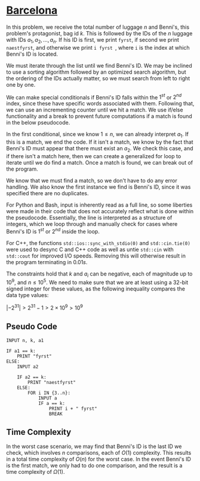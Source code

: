 # [Barcelona]("https://open.kattis.com/problems/barcelona")

In this problem, we receive the total number of luggage $n$ and Benni's, this problem's protagonist, bag id $k$. This is followed by the IDs of the $n$ luggage with IDs $a_1,a_2,...,a_n$. If his ID is first, we print `fyrst`, if second we print `naestfyrst`, and otherwise we print `i fyrst `, where `i` is the index at which Benni's ID is located.

We must iterate through the list until we find Benni's ID. We may be inclined to use a sorting algorithm followed by an optimized search algorithm, but the ordering of the IDs actually matter, so we must search from left to right one by one.

We can make special conditionals if Benni's ID falls within the $1^{st}$ or $2^{nd}$ index, since these have specific words associated with them. Following that, we can use an incrementing counter until we hit a match. We use if/else functionality and a break to prevent future computations if a match is found in the below pseudocode.

In the first conditional, since we know $1 \leq n$, we can already interpret $a_1$. If this is a match, we end the code. If it isn't a match, we know by the fact that Benni's ID must appear that there must exist an $a_2$. We check this case, and if there isn't a match here, then we can create a generalized for loop to iterate until we do find a match. Once a match is found, we can break out of the program.

We know that we must find a match, so we don't have to do any error handling. We also know the first instance we find is Benni's ID, since it was specified there are no duplicates.

For Python and Bash, input is inherently read as a full line, so some liberties were made in their code that does not accurately reflect what is done within the pseudocode. Essentially, the line is interpreted as a structure of integers, which we loop through and manually check for cases where Benni's ID is $1^{st}$ or $2^{nd}$ inside the loop.

For C++, the functions `std::ios::sync_with_stdio(0)` and `std::cin.tie(0)` were used to desync C and C++ code as well as untie `std::cin` with `std::cout` for improved I/O speeds. Removing this will otherwise result in the program terminating in $0.01s$.

The constraints hold that $k$ and $a_i$ can be negative, each of magnitude up to $10^9$, and $n \leq 10^5$. We need to make sure that we are at least using a 32-bit signed integer for these values, as the following inequality compares the data type values:

$|-2^{31}| > 2^{31} - 1 > 2 \times 10^9 > 10^9$

## Pseudo Code
```
INPUT n, k, a1

IF a1 == k:
    PRINT "fyrst"
ELSE:
    INPUT a2

    IF a2 == k:
        PRINT "naestfyrst"
    ELSE:
        FOR i IN {3..n}:
            INPUT a
            IF a == k:
                PRINT i + " fyrst"
                BREAK
```

## Time Complexity
In the worst case scenario, we may find that Benni's ID is the last ID we check, which involves $n$ comparisons, each of $O(1)$ complexity. This results in a total time complexity of $O(n)$ for the worst case. In the event Benni's ID is the first match, we only had to do one comparison, and the result is a time complexity of $\Omega(1)$.
